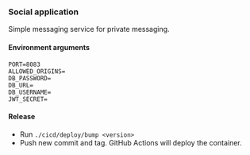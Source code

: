 ### Social application

Simple messaging service for private messaging.

#### Environment arguments
```agsl
PORT=8083
ALLOWED_ORIGINS=
DB_PASSWORD=
DB_URL=
DB_USERNAME=
JWT_SECRET=
```

#### Release
* Run `./cicd/deploy/bump <version>`
* Push new commit and tag. GitHub Actions will deploy the container.